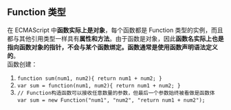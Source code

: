 ## Function 类型  
在 ECMAScript 中**函数实际上是对象**，每个函数都是 Function 类型的实例，而且都与其他引用类型一样具有**属性和方法**。由于函数是对象，因此**函数名实际上也是指向函数对象的指针，不会与某个函数绑定。函数通常是使用函数声明语法定义的**。  
函数创建：  
1. `function sum(num1, num2){
       return num1 + num2;
    }`  
2. `var sum = function(num1, num2){
       return num1 + num2;
    }`  
3. `// Function构造函数可以接收任意数量的参数，但最后一个参数始终被看做是函数体`       
   `var sum = new Function("num1", "num2", "return num1 + num2");`
